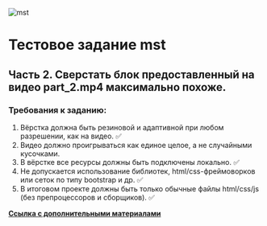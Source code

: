 ![mst](https://sun9-41.userapi.com/impg/Mbz9QOKVhUXRF2Hl8X_OhMbJ_13Ul-2NH2fVhg/Wq-JCCU6Xtk.jpg?size=1080x1080&quality=95&sign=29a8f16b72ac494539279f7d6141e651&type=album)
# **Тестовое задание mst**
## Часть 2.  Сверстать блок предоставленный на видео part_2.mp4 максимально похоже.

### Требования к заданию:
1. Вёрстка должна быть резиновой и адаптивной при любом разрешении, как на видео. :white_check_mark:
2. Видео должно проигрываться как единое целое, а не случайными кусочками.
3. В вёрстке все ресурсы должны быть подключены локально. :white_check_mark:
4. Не допускается использование библиотек, html/css-фреймоворков или сеток по типу bootstrap и др. :white_check_mark:
5. В итоговом проекте должны быть только обычные файлы html/css/js (без препроцессоров и сборщиков). :white_check_mark:

[**Ссылка с дополнительными материалами**](https://skillbox.ru/media/ "Сайт-пример")
